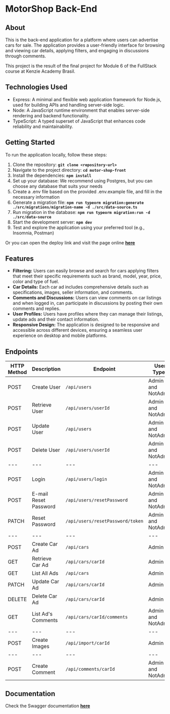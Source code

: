 # MotorShop Back-End

## About
This is the back-end application for a platform where users can advertise cars for sale. The application provides a user-friendly interface for browsing and viewing car details, applying filters, and engaging in discussions through comments. 

This project is the result of the final project for Module 6 of the FullStack course at Kenzie Academy Brasil.


## Technologies Used
- Express: A minimal and flexible web application framework for Node.js, used for building APIs and handling server-side logic.
- Node: A JavaScript runtime environment that enables server-side rendering and backend functionality.
- TypeScript: A typed superset of JavaScript that enhances code reliability and maintainability.


## Getting Started
To run the application locally, follow these steps:

1. Clone the repository: **`git clone <repository-url>`**
2. Navigate to the project directory: **`cd motor-shop-front`**
3. Install the dependencies: **`npm install`**
4. Set up your database: We recommend using Postgres, but you can choose any database that suits your needs
5. Create a .env file based on the provided .env.example file, and fill in the necessary information
6. Generate a migration file: **`npm run typeorm migration:generate ./src/migrations/migration-name -d ./src/data-source.ts`**
7. Run migration in the database: **`npm run typeorm migration:run -d ./src/data-source`**
8. Start the development server: **`npm dev`**
9. Test and explore the application using your preferred tool (e.g., Insomnia, Postman)

Or you can open the deploy link and visit the page online **[here](https://motors-shop-5z9q.onrender.com/)**


## Features
- **Filtering:** Users can easily browse and search for cars applying filters that meet their specific requirements such as brand, model, year, price, color and type of fuel.
- **Car Details:** Each car ad includes comprehensive details such as specifications, images, seller information, and comments.
- **Comments and Discussions:** Users can view comments on car listings and when logged in, can participate in discussions by posting their own comments and replies.
- **User Profiles:** Users have profiles where they can manage their listings, update ads and their contact information.
- **Responsive Design:** The application is designed to be responsive and accessible across different devices, ensuring a seamless user experience on desktop and mobile platforms.


## Endpoints
| HTTP Method | Description | Endpoint | User Types | Authentication Required |
| --- | --- | --- | --- | --- |
| POST | Create User | `/api/users` | Admin and NotAdmin | No Authentication |
| POST | Retrieve User | `/api/users/userId` | Admin and NotAdmin | Authentication |
| POST | Update User | `/api/users` | Admin and NotAdmin | Authentication |
| POST | Delete User | `/api/users/userId` | Admin and NotAdmin | Authentication |
| --- | --- | --- | --- | --- |
| POST | Login | `/api/users/login` | Admin and NotAdmin | No Authentication |
| POST | E-mail Reset Password | `/api/users/resetPassword` | Admin and NotAdmin | No Authentication |
| PATCH | Reset Password | `/api/users/resetPassword/token` | Admin and NotAdmin | No Authentication |
| --- | --- | --- | --- | --- |
| POST | Create Car Ad | `/api/cars` | Admin | Authentication |
| GET | Retrieve Car Ad | `/api/cars/carId` | Admin | Authentication |
| GET | List All Ads | `/api/cars` | Admin | Authentication |
| PATCH | Update Car Ad | `/api/cars/carId` | Admin | Authentication |
| DELETE | Delete Car Ad | `/api/cars/carId` | Admin | Authentication |
| GET | List Ad's Comments | `/api/cars/carId/comments` | Admin and NotAdmin | No Authentication |
| --- | --- | --- | --- | --- |
| POST | Create Images | `/api/import/carId` | Admin | Authentication |
| --- | --- | --- | --- | --- |
| POST | Create Comment | `/api/comments/carId` | Admin and NotAdmin | Authentication | >>>>Corrigir rota


## Documentation
Check the Swagger documentation **[here](http://localhost:3000/api-docs/#/)**




